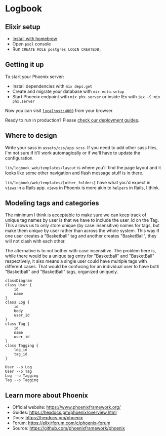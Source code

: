# Logbook

## Elixir setup

* [Install with homebrew](https://elixir-lang.org/install.html#macos)
* Open `psql` console
* Run `CREATE ROLE postgres LOGIN CREATEDB;`

## Getting it up

To start your Phoenix server:

  * Install dependencies with `mix deps.get`
  * Create and migrate your database with `mix ecto.setup`
  * Start Phoenix endpoint with `mix phx.server` or inside IEx with `iex -S mix phx.server`

Now you can visit [`localhost:4000`](http://localhost:4000) from your browser.

Ready to run in production? Please [check our deployment guides](https://hexdocs.pm/phoenix/deployment.html).

## Where to design

Write your sass in `assets/css/app.scss`. If you need to add other sass files, I'm not sure if it'll work automagically or if we'll have to update the configuration.

`lib/logbook_web/templates/layout` is where you'll find the page layout and it looks like some other navigation and flash message stuff is in there.

`lib/logbook/web/templates/[other_folders]` have what you'd expect in `views` in a Rails app. `views` in Phoenix is more akin to `helpers` in Rails, I think.

## Modeling tags and categories

The minimum I think is acceptable to make sure we can keep track of unique tag names by user is that we have to include the user_id on the Tag. This allows us to only store unique (by case insensitive) names for tags, but make them unique by user rather than across the whole system. This way if one user creates a "Basketball" tag and another creates "BasketBall", they will not clash with each other.

The alternative is to not bother with case insensitive. The problem here is, while there would be a unique tag entry for "Basketball" and "BasketBall" respectively, it also means a single user could have multiple tags with different cases. That would be confusing for an individual user to have both "Basketball" and "BasketBall" tags, organized uniquely.

```mermaid
classDiagram
class User {
    id
    name
}
class Log {
    id
    body
    user_id
}
class Tag {
    id
    name
    user_id
}
class Tagging {
    log_id
    tag_id
}

User --o Log
User --o Tag
Log --o Tagging
Tag --o Tagging
```

## Learn more about Phoenix

  * Official website: https://www.phoenixframework.org/
  * Guides: https://hexdocs.pm/phoenix/overview.html
  * Docs: https://hexdocs.pm/phoenix
  * Forum: https://elixirforum.com/c/phoenix-forum
  * Source: https://github.com/phoenixframework/phoenix
